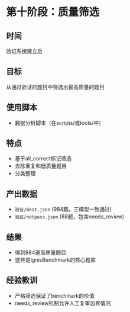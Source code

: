 # 第十阶段：质量筛选

## 时间
验证系统建立后

## 目标
从通过验证的题目中筛选出最高质量的题目

## 使用脚本
- 数据分析脚本（在scripts/或tools/中）

## 特点
- 基于all_correct标记筛选
- 去除重复和低质量题目
- 分类整理

## 产出数据
- `验证/best.json` (984题，三模型一致通过)
- `验证/notpass.json` (88题，包含needs_review)

## 结果
- 得到984道高质量题目
- 这些是IgnisBenchmark的核心题库

## 经验教训
- 严格筛选保证了benchmark的价值
- needs_review机制允许人工复审边界情况
